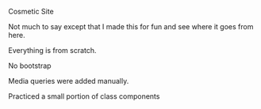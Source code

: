 Cosmetic Site

Not much to say except that I made this for fun and see where it goes from here.

Everything is from scratch.

No bootstrap

Media queries were added manually.

Practiced a small portion of class components
